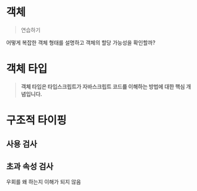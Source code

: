 # 객체

> 연습하기

어떻게 복잡한 객체 형태를 설명하고 객체의 할당 가능성을 확인할까?

# 객체 타입

> **객체 타입은 타입스크립트가 자바스크립트 코드를 이해하는 방법에 대한 핵심 개념입니다.**

# 구조적 타이핑

## 사용 검사

## 초과 속성 검사

우회를 왜 하는지 이해가 되지 않음
